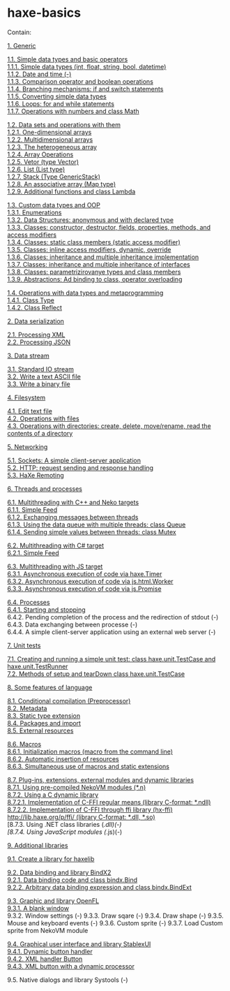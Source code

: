 # haxe-basics

Contain:<br/>

[1. Generic](https://github.com/r3d9u11/haxe-basics/tree/master/1%20-%20Generic)<br/>

[1.1. Simple data types and basic operators](https://github.com/r3d9u11/haxe-basics/tree/master/1%20-%20Generic/1.1%20-%20Simple%20data%20types%20and%20basic%20operators)<br/>
[1.1.1. Simple data types (int, float, string, bool, datetime)](https://github.com/r3d9u11/haxe-basics/tree/master/1%20-%20Generic/1.1%20-%20Simple%20data%20types%20and%20basic%20operators/1.1.1%20-%20Simple%20data%20types%20(int%2C%20float%2C%20string%2C%20bool))<br/>
[1.1.2. Date and time (-)](https://github.com/r3d9u11/haxe-basics/tree/master/1%20-%20Generic/1.1%20-%20Simple%20data%20types%20and%20basic%20operators/1.1.2%20-%20Date%20and%20time)<br/>
[1.1.3. Comparison operator and boolean operations](https://github.com/r3d9u11/haxe-basics/tree/master/1%20-%20Generic/1.1%20-%20Simple%20data%20types%20and%20basic%20operators/1.1.3%20-%20Comparison%20operator%20and%20boolean%20operations)<br/>
[1.1.4. Branching mechanisms: if and switch statements](https://github.com/r3d9u11/haxe-basics/tree/master/1%20-%20Generic/1.1%20-%20Simple%20data%20types%20and%20basic%20operators/1.1.4%20-%20Branching%20mechanisms%2C%20if%20and%20switch%20statements)<br/>
[1.1.5. Converting simple data types](https://github.com/r3d9u11/haxe-basics/tree/master/1%20-%20Generic/1.1%20-%20Simple%20data%20types%20and%20basic%20operators/1.1.5%20-%20Converting%20simple%20data%20types)<br/>
[1.1.6. Loops: for and while statements](https://github.com/r3d9u11/haxe-basics/tree/master/1%20-%20Generic/1.1%20-%20Simple%20data%20types%20and%20basic%20operators/1.1.6%20-%20Loops%2C%20for%20and%20while%20statements)<br/>
[1.1.7. Operations with numbers and class Math](https://github.com/r3d9u11/haxe-basics/tree/master/1%20-%20Generic/1.1%20-%20Simple%20data%20types%20and%20basic%20operators/1.1.7%20-%20Operations%20with%20numbers%20and%20class%20Math)<br/>

[1.2. Data sets and operations with them](https://github.com/r3d9u11/haxe-basics/tree/master/1%20-%20Generic/1.2%20-%20Data%20sets%20and%20operations%20with%20them)<br/>
[1.2.1. One-dimensional arrays](https://github.com/r3d9u11/haxe-basics/tree/master/1%20-%20Generic/1.2%20-%20Data%20sets%20and%20operations%20with%20them/1.2.1%20-%20One-dimensional%20arrays)<br/>
[1.2.2. Multidimensional arrays](https://github.com/r3d9u11/haxe-basics/tree/master/1%20-%20Generic/1.2%20-%20Data%20sets%20and%20operations%20with%20them/1.2.2%20-%20Multidimensional%20arrays)<br/>
[1.2.3. The heterogeneous array](https://github.com/r3d9u11/haxe-basics/tree/master/1%20-%20Generic/1.2%20-%20Data%20sets%20and%20operations%20with%20them/1.2.3%20-%20The%20heterogeneous%20array)<br/>
[1.2.4. Array Operations](https://github.com/r3d9u11/haxe-basics/tree/master/1%20-%20Generic/1.2%20-%20Data%20sets%20and%20operations%20with%20them/1.2.4%20-%20Array%20operations)<br/>
[1.2.5. Vetor (type Vector)](https://github.com/r3d9u11/haxe-basics/tree/master/1%20-%20Generic/1.2%20-%20Data%20sets%20and%20operations%20with%20them/1.2.5%20-%20Vector)<br/>
[1.2.6. List (List type)](https://github.com/r3d9u11/haxe-basics/tree/master/1%20-%20Generic/1.2%20-%20Data%20sets%20and%20operations%20with%20them/1.2.6%20-%20List)<br/>
[1.2.7. Stack (Type GenericStack)](https://github.com/r3d9u11/haxe-basics/tree/master/1%20-%20Generic/1.2%20-%20Data%20sets%20and%20operations%20with%20them/1.2.7%20-%20GenericStack)<br/>
[1.2.8. An associative array (Map type)](https://github.com/r3d9u11/haxe-basics/tree/master/1%20-%20Generic/1.2%20-%20Data%20sets%20and%20operations%20with%20them/1.2.8%20-%20Map)<br/>
[1.2.9. Additional functions and class Lambda](https://github.com/r3d9u11/haxe-basics/tree/master/1%20-%20Generic/1.2%20-%20Data%20sets%20and%20operations%20with%20them/1.2.9%20-%20Additional%20functions%20and%20class%20Lambda)<br/>

[1.3. Custom data types and OOP](https://github.com/r3d9u11/haxe-basics/tree/master/1%20-%20Generic/1.3%20-%20Custom%20data%20types%20and%20OOP)<br/>
[1.3.1. Enumerations](https://github.com/r3d9u11/haxe-basics/tree/master/1%20-%20Generic/1.3%20-%20Custom%20data%20types%20and%20OOP/1.3.1%20-%20Enumerations)<br/>
[1.3.2. Data Structures: anonymous and with declared type](https://github.com/r3d9u11/haxe-basics/tree/master/1%20-%20Generic/1.3%20-%20Custom%20data%20types%20and%20OOP/1.3.2%20-%20Data%20Structures%2C%20anonymous%20and%20with%20declared%20type)<br/>
[1.3.3. Classes: constructor, destructor, fields, properties, methods, and access modifiers](https://github.com/r3d9u11/haxe-basics/tree/master/1%20-%20Generic/1.3%20-%20Custom%20data%20types%20and%20OOP/1.3.3%20-%20Classes.%20Constructor%2C%20destructor%2C%20fields%2C%20properties%2C%20methods%2C%20and%20access%20modifiers)<br/>
[1.3.4. Classes: static class members (static access modifier)](https://github.com/r3d9u11/haxe-basics/tree/master/1%20-%20Generic/1.3%20-%20Custom%20data%20types%20and%20OOP/1.3.4%20-%20Classes.%20Static%20class%20members%20(static%20access%20modifier))<br/>
[1.3.5. Classes: inline access modifiers, dynamic, override](https://github.com/r3d9u11/haxe-basics/tree/master/1%20-%20Generic/1.3%20-%20Custom%20data%20types%20and%20OOP/1.3.5%20-%20Classes.%20Inline%20access%20modifiers%2C%20dynamic%2C%20override)<br/>
[1.3.6. Classes: inheritance and multiple inheritance implementation](https://github.com/r3d9u11/haxe-basics/tree/master/1%20-%20Generic/1.3%20-%20Custom%20data%20types%20and%20OOP/1.3.6%20-%20Classes.%20Inheritance%20and%20multiple%20inheritance%20implementation)<br/>
[1.3.7. Classes: inheritance and multiple inheritance of interfaces](https://github.com/r3d9u11/haxe-basics/tree/master/1%20-%20Generic/1.3%20-%20Custom%20data%20types%20and%20OOP/1.3.7%20-%20Classes.%20Inheritance%20and%20multiple%20inheritance%20of%20interfaces)<br/>
[1.3.8. Classes: parametrizirovanye types and class members](https://github.com/r3d9u11/haxe-basics/tree/master/1%20-%20Generic/1.3%20-%20Custom%20data%20types%20and%20OOP/1.3.8%20-%20Classes.%20Parametrized%20types%20and%20class%20members)<br/>
[1.3.9. Abstractions: Ad binding to class, operator overloading](https://github.com/r3d9u11/haxe-basics/tree/master/1%20-%20Generic/1.3%20-%20Custom%20data%20types%20and%20OOP/1.3.9%20-%20Abstractions.%20Ad%20binding%20to%20class%2C%20operator%20overloading)<br/>

[1.4. Operations with data types and metaprogramming](https://github.com/r3d9u11/haxe-basics/tree/master/1%20-%20Generic/1.4%20-%20Operations%20with%20data%20types%20and%20metaprogramming)<br/>
[1.4.1. Class Type](https://github.com/r3d9u11/haxe-basics/tree/master/1%20-%20Generic/1.4%20-%20Operations%20with%20data%20types%20and%20metaprogramming/1.4.1%20-%20Class%20Type)<br/>
[1.4.2. Class Reflect](https://github.com/r3d9u11/haxe-basics/tree/master/1%20-%20Generic/1.4%20-%20Operations%20with%20data%20types%20and%20metaprogramming/1.4.2%20-%20Class%20Reflect)<br/>

[2. Data serialization](https://github.com/r3d9u11/haxe-basics/tree/master/2%20-%20Data%20serialization)<br/>

[2.1. Processing XML](https://github.com/r3d9u11/haxe-basics/tree/master/2%20-%20Data%20serialization/2.1%20-%20Precessing%20JSON)<br/>
[2.2. Processing JSON](https://github.com/r3d9u11/haxe-basics/tree/master/2%20-%20Data%20serialization/2.2%20-%20Precessing%20XML)<br/>

[3. Data stream](https://github.com/r3d9u11/haxe-basics/tree/master/3%20-%20Data%20stream)<br/>

[3.1. Standard IO stream](https://github.com/r3d9u11/haxe-basics/tree/master/3%20-%20Data%20stream/3.1%20-%20Standard%20IO%20stream)<br/>
[3.2. Write a text ASCII file](https://github.com/r3d9u11/haxe-basics/tree/master/3%20-%20Data%20stream/3.2%20-%20Write%20a%20text%20ASCII%20file)<br/>
[3.3. Write a binary file](https://github.com/r3d9u11/haxe-basics/tree/master/3%20-%20Data%20stream/3.3%20-%20Write%20a%20binary%20file)<br/>

[4. Filesystem](https://github.com/r3d9u11/haxe-basics/tree/master/4%20-%20FileSystem)<br/>

[4.1. Edit text file](https://github.com/r3d9u11/haxe-basics/tree/master/4%20-%20FileSystem/4.1%20-%20Edit%20text%20file)<br/>
[4.2. Operations with files](https://github.com/r3d9u11/haxe-basics/tree/master/4%20-%20FileSystem/4.2%20-%20Operations%20with%20files)<br/>
[4.3. Operations with directories: create, delete, move/rename, read the contents of a directory](https://github.com/r3d9u11/haxe-basics/tree/master/4%20-%20FileSystem/4.3%20-%20Operations%20with%20directories)<br/>

[5. Networking](https://github.com/r3d9u11/haxe-basics/tree/master/5%20-%20Network)

[5.1. Sockets: A simple client-server application](https://github.com/r3d9u11/haxe-basics/tree/master/5%20-%20Network/5.1%20-%20Sockets.%20A%20simple%20client-server%20application)<br/>
[5.2. HTTP: request sending and response handling](https://github.com/r3d9u11/haxe-basics/tree/master/5%20-%20Network/5.2%20-%20HTTP.%20Request%20sending%20and%20response%20handling)<br/>
[5.3. HaXe Remoting](https://github.com/r3d9u11/haxe-basics/tree/master/5%20-%20Network/5.3%20-%20Remoting)<br/>

[6. Threads and processes](https://github.com/r3d9u11/haxe-basics/tree/master/6%20-%20Threads%20and%20processes)<br/>

[6.1. Multithreading with C++ and Neko targets](https://github.com/r3d9u11/haxe-basics/tree/master/6%20-%20Threads%20and%20processes/6.1%20-%20Multithreading%20CPP%20and%20Neko)<br/>
[6.1.1. Simple Feed](https://github.com/r3d9u11/haxe-basics/tree/master/6%20-%20Threads%20and%20processes/6.1%20-%20Multithreading%20CPP%20and%20Neko/6.1.1%20-%20Simple%20Feed)<br/>
[6.1.2. Exchanging messages between threads](https://github.com/r3d9u11/haxe-basics/tree/master/6%20-%20Threads%20and%20processes/6.1%20-%20Multithreading%20CPP%20and%20Neko/6.1.2%20-%20Exchanging%20messages%20between%20threads)<br/>
[6.1.3. Using the data queue with multiple threads: class Queue](https://github.com/r3d9u11/haxe-basics/tree/master/6%20-%20Threads%20and%20processes/6.1%20-%20Multithreading%20CPP%20and%20Neko/6.1.3%20-%20Using%20the%20data%20queue%20with%20multiple%20threads.%20Class%20Queue)<br/>
[6.1.4. Sending simple values between threads: class Mutex](https://github.com/r3d9u11/haxe-basics/tree/master/6%20-%20Threads%20and%20processes/6.1%20-%20Multithreading%20CPP%20and%20Neko/6.1.4%20-%20Sending%20simple%20values%20between%20threads.%20Class%20Mutex)<br/>

[6.2. Multithreading with C# target](https://github.com/r3d9u11/haxe-basics/tree/master/6%20-%20Threads%20and%20processes/6.2%20-%20Multithreading%20CS)<br/>
[6.2.1. Simple Feed](https://github.com/r3d9u11/haxe-basics/tree/master/6%20-%20Threads%20and%20processes/6.2%20-%20Multithreading%20CS/6.2.1%20-%20Simple%20Feed)<br/>

[6.3. Multithreading with JS target](https://github.com/r3d9u11/haxe-basics/tree/master/6%20-%20Threads%20and%20processes/6.3%20-%20Multithreading%20JS)<br/>
[6.3.1. Asynchronous execution of code via haxe.Timer](https://github.com/r3d9u11/haxe-basics/tree/master/6%20-%20Threads%20and%20processes/6.3%20-%20Multithreading%20JS/6.3.1%20-%20Asynchronous%20execution%20of%20code%20via%20haxe.Timer)<br/>
[6.3.2. Asynchronous execution of code via js.html.Worker](https://github.com/r3d9u11/haxe-basics/tree/master/6%20-%20Threads%20and%20processes/6.3%20-%20Multithreading%20JS/6.3.2%20-%20Asynchronous%20execution%20of%20code%20via%20js.html.Worker)<br/>
[6.3.3. Asynchronous execution of code via js.Promise](https://github.com/r3d9u11/haxe-basics/tree/master/6%20-%20Threads%20and%20processes/6.3%20-%20Multithreading%20JS/6.3.3%20-%20Asynchronous%20execution%20of%20code%20via%20js.Promise)<br/>

[6.4. Processes](https://github.com/r3d9u11/haxe-basics/tree/master/6%20-%20Threads%20and%20processes/6.4%20-%20Processes)<br/>
[6.4.1. Starting and stopping](https://github.com/r3d9u11/haxe-basics/tree/master/6%20-%20Threads%20and%20processes/6.4%20-%20Processes/6.4.1%20-%20Starting%20and%20stopping)<br/>
6.4.2. Pending completion of the process and the redirection of stdout (-)<br/>
6.4.3. Data exchanging between processe (-)<br/>
6.4.4. A simple client-server application using an external web server (-)<br/>

[7. Unit tests](https://github.com/r3d9u11/haxe-basics/tree/master/7%20-%20Unit%20tests)<br/>

[7.1. Creating and running a simple unit test: class haxe.unit.TestCase and haxe.unit.TestRunner](https://github.com/r3d9u11/haxe-basics/tree/master/7%20-%20Unit%20tests/7.1%20-%20Creating%20and%20running%20a%20simple%20unit%20test:%20class%20haxe.unit.TestCase%20and%20haxe.unit.TestRunner)<br/>
[7.2. Methods of setup and tearDown class haxe.unit.TestCase](https://github.com/r3d9u11/haxe-basics/tree/master/7%20-%20Unit%20tests/7.2%20-%20Methods%20of%20setup%20and%20tearDown%20class%20haxe.unit.TestCase)<br/>

[8. Some features of language](https://github.com/r3d9u11/haxe-basics/tree/master/8%20-%20Some%20features%20of%20language)<br/>

[8.1. Conditional compilation (Preprocessor)](https://github.com/r3d9u11/haxe-basics/tree/master/8%20-%20Some%20features%20of%20language/8.1%20-%20Conditional%20compilation%20(Preprocessor))<br/>
[8.2. Metadata](https://github.com/r3d9u11/haxe-basics/tree/master/8%20-%20Some%20features%20of%20language/8.2%20-%20Metadata)<br/>
[8.3. Static type extension](https://github.com/r3d9u11/haxe-basics/tree/master/8%20-%20Some%20features%20of%20language/8.3%20-%20Static%20type%20extension)<br/>
[8.4. Packages and import](https://github.com/r3d9u11/haxe-basics/tree/master/8%20-%20Some%20features%20of%20language/8.4%20-%20Packages%20and%20import)<br/>
[8.5. External resources](https://github.com/r3d9u11/haxe-basics/tree/master/8%20-%20Some%20features%20of%20language/8.5%20-%20External%20resources)<br/>

[8.6. Macros](https://github.com/r3d9u11/haxe-basics/tree/master/8%20-%20Some%20features%20of%20language/8.6%20-%20Macros)<br/>
[8.6.1. Initialization macros (macro from the command line)](https://github.com/r3d9u11/haxe-basics/tree/master/8%20-%20Some%20features%20of%20language/8.6%20-%20Macros/8.6.1%20-%20Initialization%20macros%20(macro%20from%20the%20command%20line))<br/>
[8.6.2. Automatic insertion of resources](https://github.com/r3d9u11/haxe-basics/tree/master/8%20-%20Some%20features%20of%20language/8.6%20-%20Macros/8.6.2%20-%20Automatic%20insertion%20of%20resources)<br/>
[8.6.3. Simultaneous use of macros and static extensions](https://github.com/r3d9u11/haxe-basics/tree/master/8%20-%20Some%20features%20of%20language/8.6%20-%20Macros/8.6.3%20-%20Simultaneous%20use%20of%20macros%20and%20static%20extensions)<br/>

[8.7. Plug-ins, extensions, external modules and dynamic libraries](https://github.com/r3d9u11/haxe-basics/tree/master/8%20-%20Some%20features%20of%20language/8.7%20-%20Plug-ins%2C%20extensions%2C%20external%20modules%20and%20dynamic%20libraries)<br/>
[8.7.1. Using pre-compiled NekoVM modules (*.n)](https://github.com/r3d9u11/haxe-basics/tree/master/8%20-%20Some%20features%20of%20language/8.7%20-%20Plug-ins%2C%20extensions%2C%20external%20modules%20and%20dynamic%20libraries/8.7.1%20-%20Using%20pre-compiled%20NekoVM-modules)<br/>
[8.7.2. Using a C dynamic library](https://github.com/r3d9u11/haxe-basics/tree/master/8%20-%20Some%20features%20of%20language/8.7%20-%20Plug-ins%2C%20extensions%2C%20external%20modules%20and%20dynamic%20libraries/8.7.2%20-%20Using%20a%20C%20dynamic%20library)<br/>
[8.7.2.1. Implementation of C-FFI regular means (library C-format: *.ndll)](https://github.com/r3d9u11/haxe-basics/tree/master/8%20-%20Some%20features%20of%20language/8.7%20-%20Plug-ins%2C%20extensions%2C%20external%20modules%20and%20dynamic%20libraries/8.7.2%20-%20Using%20a%20C%20dynamic%20library/8.7.2.1%20-%20Implementation%20of%20C-FFI%20regular%20means)<br/>
[8.7.2.2. Implementation of C-FFI through ffi library (hx-ffi) http://lib.haxe.org/p/ffi/ (library C-format: *.dll, *.so)](https://github.com/r3d9u11/haxe-basics/tree/master/8%20-%20Some%20features%20of%20language/8.7%20-%20Plug-ins%2C%20extensions%2C%20external%20modules%20and%20dynamic%20libraries/8.7.2%20-%20Using%20a%20C%20dynamic%20library/8.7.2.2%20-%20Implementation%20of%20C-FFI%20through%20ffi%20library%20(hx-ffi))<br/>
[8.7.3. Using .NET class libraries (*.dll)(-)<br/>
[8.7.4. Using JavaScript modules (*.js)(-)<br/>

[9. Additional libraries](https://github.com/r3d9u11/haxe-basics/tree/master/9%20-%20Additional%20libraries)<br/>

[9.1. Create a library for haxelib](https://github.com/r3d9u11/haxe-basics/tree/master/9%20-%20Additional%20libraries/9.1%20-%20Create%20a%20library%20for%20haxelib)<br/>

[9.2. Data binding and library BindX2](https://github.com/r3d9u11/haxe-basics/tree/master/9%20-%20Additional%20libraries/9.2%20-%20Data%20binding%20and%20library%20BindX2)<br/>
[9.2.1. Data binding code and class bindx.Bind](https://github.com/r3d9u11/haxe-basics/tree/master/9%20-%20Additional%20libraries/9.2%20-%20Data%20binding%20and%20library%20BindX2/9.2.1%20-%20Data%20binding%20code%20and%20class%20bindx.Bind)<br/>
[9.2.2. Arbitrary data binding expression and class bindx.BindExt](https://github.com/r3d9u11/haxe-basics/tree/master/9%20-%20Additional%20libraries/9.2%20-%20Data%20binding%20and%20library%20BindX2/9.2.2%20-%20Arbitrary%20data%20binding%20expression%20and%20class%20bindx.BindExt)<br/>

[9.3. Graphic and library OpenFL](https://github.com/r3d9u11/haxe-basics/tree/master/9%20-%20Additional%20libraries/9.3%20-%20Graphic%20and%20library%20OpenFL)<br/>
[9.3.1. A blank window](https://github.com/r3d9u11/haxe-basics/tree/master/9%20-%20Additional%20libraries/9.3%20-%20Graphic%20and%20library%20OpenFL/9.3.1%20-%20A%20blank%20window)<br/>
9.3.2. Window settings (-)
9.3.3. Draw sqare (-)
9.3.4. Draw shape (-)
9.3.5. Mouse and keyboard events (-)
9.3.6. Custom sprite (-)
9.3.7. Load Custom sprite from NekoVM module

[9.4. Graphical user interface and library StablexUI](https://github.com/r3d9u11/haxe-basics/tree/master/9%20-%20Additional%20libraries/9.4%20-%20Graphical%20user%20interface%20and%20library%20StablexUI)<br/>
[9.4.1. Dynamic button handler](https://github.com/r3d9u11/haxe-basics/tree/master/9%20-%20Additional%20libraries/9.4%20-%20Graphical%20user%20interface%20and%20library%20StablexUI/9.4.1%20-%20Dynamic%20button%20handler)<br/>
[9.4.2. XML handler Button](https://github.com/r3d9u11/haxe-basics/tree/master/9%20-%20Additional%20libraries/9.4%20-%20Graphical%20user%20interface%20and%20library%20StablexUI/9.4.2%20-%20XML%20handler%20Button)<br/>
[9.4.3. XML button with a dynamic processor](https://github.com/r3d9u11/haxe-basics/tree/master/9%20-%20Additional%20libraries/9.4%20-%20Graphical%20user%20interface%20and%20library%20StablexUI/9.4.3%20-%20XML%20button%20with%20a%20dynamic%20processor)<br/>

9.5. Native dialogs and library Systools (-)
